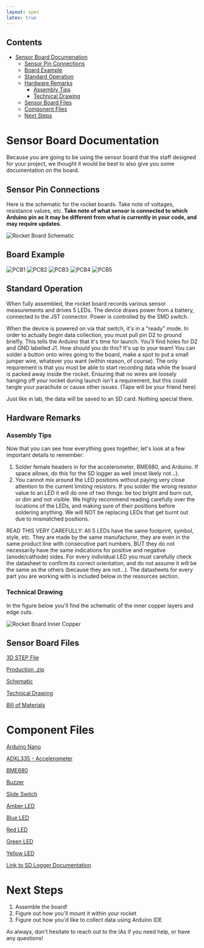 ```yaml
---
layout: spec
latex: true
---
```


## Contents

- [Sensor Board Documenation](#sensor-board-documentation)
    - [Sensor Pin Connections](#sensor-pin-connections)
    - [Board Example](#board-example)
    - [Standard Operation](#standard-operation)
    - [Hardware Remarks](#hardware-remarks)
        - [Assembly Tips](#assembly-tips)
        - [Technical Drawing](#technical-drawing)
    - [Sensor Board Files](#sensor-board-files)
    - [Component Files](#component-files)
    - [Next Steps](#next-steps)

# Sensor Board Documentation

Because you are going to be using the sensor board that the staff designed for your project, we thought it would be best to also give you some documentation on the board.

## Sensor Pin Connections

Here is the schematic for the rocket boards. Take note of voltages, resistance values, etc. **Take note of what sensor is connected to which Arduino pin as it may be different from what is currently in your code, and may require updates.**

![Rocket Board Schematic](/media/Rev2%20Schematic.png)

## Board Example
![PCB1](/media/pcb1.jpeg)
![PCB2](/media/pcb2.jpeg)
![PCB3](/media/pcb3.jpeg)
![PCB4](/media/pcb4.jpeg)
![PCB5](/media/pcb5.jpeg)

## Standard Operation
When fully assembled, the rocket board records various sensor measurements and drives 5 LEDs. The device draws power from a battery, connected to the JST connector. Power is controlled by the SMD switch. 

When the device is powered on via that switch, it's in a "ready" mode. In order to actually _begin_ data collection, you must pull pin D2 to ground briefly. This tells the Arduino that it's time for launch. You'll find holes for D2 and GND labelled J1. How should you do this? It's up to your team! You can solder a button onto wires going to the board, make a spot to put a small jumper wire, whatever you want (within reason, of course). The only requirement is that you must be able to start recording data while the board is packed away inside the rocket. Ensuring that no wires are loosely hanging off your rocket during launch isn't a requirement, but this could tangle your parachute or cause other issues. (Tape will be your friend here)

Just like in lab, the data will be saved to an SD card. Nothing special there.

## Hardware Remarks

### Assembly Tips
Now that you can see how everything goes together, let's look at a few important details to remember:

1. Solder female headers in for the accelerometer, BME680, and Arduino. If space allows, do this for the SD logger as well (most likely not...).
2. You cannot mix around the LED positions without paying very close attention to the current limiting resistors. If you solder the wrong resistor value to an LED it will do one of two things: be too bright and burn out, or dim and not visible. We highly recommend reading carefully over the locations of the LEDs, and making sure of their positions before soldering anything. We will NOT be replacing LEDs that get burnt out due to mismatched positions.

<div class="primer-spec-callout danger" markdown="1">
READ THIS VERY CAREFULLY: All 5 LEDs have the same footprint, symbol, style, etc. They are made by the same manufacturer, they are even in the same product line with consecutive part numbers. BUT they do not necessarily have the same indications for positive and negative (anode/cathode) sides. For every individual LED you must carefully check the datasheet to confirm its correct orientation, and do not assume it will be the same as the others (because they are not...). The datasheets for every part you are working with is included below in the resources section.
</div>

### Technical Drawing
In the figure below you'll find the schematic of the inner copper layers and edge cuts.

![Rocket Board Inner Copper](/media/inner_copper.png)

## Sensor Board Files

<a href="../sensor-board/Rocket Boards_rev2.step" download>3D STEP File</a>

<a href="../sensor-board/Rocket_Boards_-_Rev2.zip" download>Production .zip</a>

<a href="../sensor-board/Rev2 Schematic.pdf" download>Schematic</a>

<a href="../sensor-board/Rocket Boards_rev2 Drawing v1.pdf" download>Technical Drawing</a>

<a href="../sensor-board/bom.csv" download>Bill of Materials</a>

# Component Files

<a href="../components/ABX00033.pdf" download>Arduino Nano</a>

<a href="../components/ADXL335.pdf" download>ADXL335 - Accelerometer</a>

<a href="../components/bme680.pdf" download>BME680</a>

<a href="../components/buzzer.pdf" download>Buzzer</a>

<a href="../components/slide-switch.pdf" download>Slide Switch</a>

<a href="../components/SM1206NAC-IL.pdf" download>Amber LED</a>

<a href="../components/SM1206NBWC-IL.pdf" download>Blue LED</a>

<a href="../components/SM1206NHC-IL.pdf" download>Red LED</a>

<a href="../components/SM1206NPGC-IL.pdf" download>Green LED</a>

<a href="../components/SM1206NYC-IL.pdf" download>Yellow LED</a>

[Link to SD Logger Documentation](https://github.com/adafruit/MicroSD-breakout-board)

# Next Steps
1. Assemble the board!
2. Figure out how you'll mount it within your rocket
3. Figure out how you'd like to collect data using Arduino IDE

As always, don't hesitate to reach out to the IAs if you need help, or have any questions!
